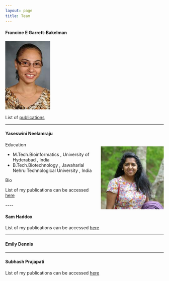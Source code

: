 ```yaml
---
layout: page
title: Team
---
```


#### Francine E Garrett-Bakelman
![Fran](images/FGB.png "Francine")


List of [publications][FGB_pubmed]

----

#### Yaseswini Neelamraju

<div style="float:right; text-align:center; margin-left:10px;">

![Yaseswini](images/YN.jpg "Yaseswini")

</div>

Education

- M.Tech.Bioinformatics , University of Hyderabad , India
- B.Tech.Biotechnology , Jawaharlal Nehru Technological University , India

Bio

List of my publications can be accessed [here][YN_pubmed]
</div>
----

#### Sam Haddox


List of my publications can be accessed [here][SH_pubmed]

----

#### Emily Dennis

----

#### Subhash Prajapati

List of my publications can be accessed [here][SP_pubmed]


<!-- Pubmed Links in alphabetical order -->
[FGB_pubmed]: https://www.ncbi.nlm.nih.gov/pubmed/?term=garrett-bakelman%2C+francine
[SH_pubmed]: https://www.ncbi.nlm.nih.gov/pubmed/?term=haddox%2C+sam
[SP_pubmed]: https://www.ncbi.nlm.nih.gov/pubmed/?term=prajapati%2C+subhash
[YN_pubmed]: https://www.ncbi.nlm.nih.gov/pubmed/?term=neelamraju%2C+yaseswini



